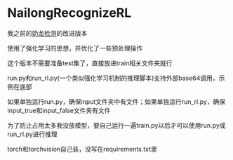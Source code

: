# NailongRecognizeRL

我之前的[奶龙检测](https://github.com/spawner1145/NailongRecognize.git)的改进版本

使用了强化学习的思想，并优化了一些预处理操作

这个版本不需要准备test集了，直接放进train相关文件夹就行

run.py和run_rl.py(一个类似强化学习机制的推理脚本)支持外部base64调用，示例在底部

如果单独运行run.py，确保input文件夹中有文件；如果单独运行run_rl.py，确保input_true和input_false文件夹有文件

为了防止占用太多我没放模型，要自己运行一遍train.py以后才可以使用run.py或run_rl.py进行推理

torch和torchvision自己装，没写在requirements.txt里

